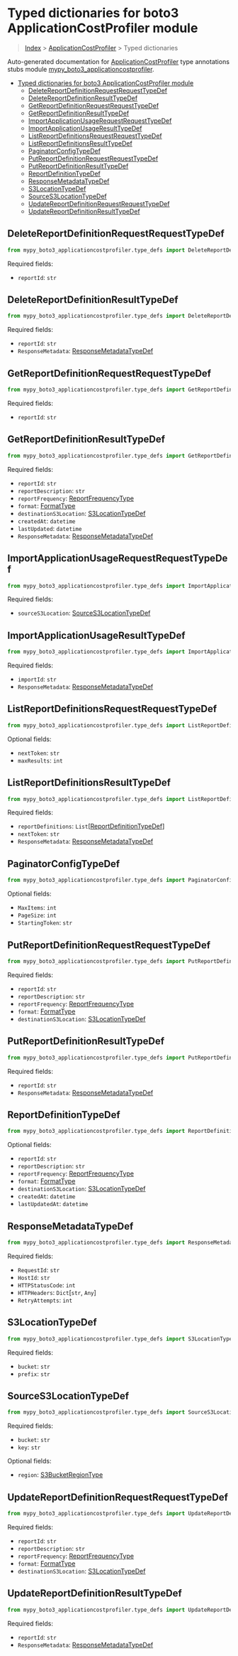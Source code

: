 # Typed dictionaries for boto3 ApplicationCostProfiler module

> [Index](..) > [ApplicationCostProfiler](.) > Typed dictionaries

Auto-generated documentation for
[ApplicationCostProfiler](https://boto3.amazonaws.com/v1/documentation/api/latest/reference/services/applicationcostprofiler.html#ApplicationCostProfiler)
type annotations stubs module
[mypy_boto3_applicationcostprofiler](https://pypi.org/project/mypy-boto3-applicationcostprofiler/).

- [Typed dictionaries for boto3 ApplicationCostProfiler module](#typed-dictionaries-for-boto3-applicationcostprofiler-module)
  - [DeleteReportDefinitionRequestRequestTypeDef](#deletereportdefinitionrequestrequesttypedef)
  - [DeleteReportDefinitionResultTypeDef](#deletereportdefinitionresulttypedef)
  - [GetReportDefinitionRequestRequestTypeDef](#getreportdefinitionrequestrequesttypedef)
  - [GetReportDefinitionResultTypeDef](#getreportdefinitionresulttypedef)
  - [ImportApplicationUsageRequestRequestTypeDef](#importapplicationusagerequestrequesttypedef)
  - [ImportApplicationUsageResultTypeDef](#importapplicationusageresulttypedef)
  - [ListReportDefinitionsRequestRequestTypeDef](#listreportdefinitionsrequestrequesttypedef)
  - [ListReportDefinitionsResultTypeDef](#listreportdefinitionsresulttypedef)
  - [PaginatorConfigTypeDef](#paginatorconfigtypedef)
  - [PutReportDefinitionRequestRequestTypeDef](#putreportdefinitionrequestrequesttypedef)
  - [PutReportDefinitionResultTypeDef](#putreportdefinitionresulttypedef)
  - [ReportDefinitionTypeDef](#reportdefinitiontypedef)
  - [ResponseMetadataTypeDef](#responsemetadatatypedef)
  - [S3LocationTypeDef](#s3locationtypedef)
  - [SourceS3LocationTypeDef](#sources3locationtypedef)
  - [UpdateReportDefinitionRequestRequestTypeDef](#updatereportdefinitionrequestrequesttypedef)
  - [UpdateReportDefinitionResultTypeDef](#updatereportdefinitionresulttypedef)

## DeleteReportDefinitionRequestRequestTypeDef

```python
from mypy_boto3_applicationcostprofiler.type_defs import DeleteReportDefinitionRequestRequestTypeDef
```

Required fields:

- `reportId`: `str`

## DeleteReportDefinitionResultTypeDef

```python
from mypy_boto3_applicationcostprofiler.type_defs import DeleteReportDefinitionResultTypeDef
```

Required fields:

- `reportId`: `str`
- `ResponseMetadata`:
  [ResponseMetadataTypeDef](./type_defs.md#responsemetadatatypedef)

## GetReportDefinitionRequestRequestTypeDef

```python
from mypy_boto3_applicationcostprofiler.type_defs import GetReportDefinitionRequestRequestTypeDef
```

Required fields:

- `reportId`: `str`

## GetReportDefinitionResultTypeDef

```python
from mypy_boto3_applicationcostprofiler.type_defs import GetReportDefinitionResultTypeDef
```

Required fields:

- `reportId`: `str`
- `reportDescription`: `str`
- `reportFrequency`: [ReportFrequencyType](./literals.md#reportfrequencytype)
- `format`: [FormatType](./literals.md#formattype)
- `destinationS3Location`:
  [S3LocationTypeDef](./type_defs.md#s3locationtypedef)
- `createdAt`: `datetime`
- `lastUpdated`: `datetime`
- `ResponseMetadata`:
  [ResponseMetadataTypeDef](./type_defs.md#responsemetadatatypedef)

## ImportApplicationUsageRequestRequestTypeDef

```python
from mypy_boto3_applicationcostprofiler.type_defs import ImportApplicationUsageRequestRequestTypeDef
```

Required fields:

- `sourceS3Location`:
  [SourceS3LocationTypeDef](./type_defs.md#sources3locationtypedef)

## ImportApplicationUsageResultTypeDef

```python
from mypy_boto3_applicationcostprofiler.type_defs import ImportApplicationUsageResultTypeDef
```

Required fields:

- `importId`: `str`
- `ResponseMetadata`:
  [ResponseMetadataTypeDef](./type_defs.md#responsemetadatatypedef)

## ListReportDefinitionsRequestRequestTypeDef

```python
from mypy_boto3_applicationcostprofiler.type_defs import ListReportDefinitionsRequestRequestTypeDef
```

Optional fields:

- `nextToken`: `str`
- `maxResults`: `int`

## ListReportDefinitionsResultTypeDef

```python
from mypy_boto3_applicationcostprofiler.type_defs import ListReportDefinitionsResultTypeDef
```

Required fields:

- `reportDefinitions`:
  `List`\[[ReportDefinitionTypeDef](./type_defs.md#reportdefinitiontypedef)\]
- `nextToken`: `str`
- `ResponseMetadata`:
  [ResponseMetadataTypeDef](./type_defs.md#responsemetadatatypedef)

## PaginatorConfigTypeDef

```python
from mypy_boto3_applicationcostprofiler.type_defs import PaginatorConfigTypeDef
```

Optional fields:

- `MaxItems`: `int`
- `PageSize`: `int`
- `StartingToken`: `str`

## PutReportDefinitionRequestRequestTypeDef

```python
from mypy_boto3_applicationcostprofiler.type_defs import PutReportDefinitionRequestRequestTypeDef
```

Required fields:

- `reportId`: `str`
- `reportDescription`: `str`
- `reportFrequency`: [ReportFrequencyType](./literals.md#reportfrequencytype)
- `format`: [FormatType](./literals.md#formattype)
- `destinationS3Location`:
  [S3LocationTypeDef](./type_defs.md#s3locationtypedef)

## PutReportDefinitionResultTypeDef

```python
from mypy_boto3_applicationcostprofiler.type_defs import PutReportDefinitionResultTypeDef
```

Required fields:

- `reportId`: `str`
- `ResponseMetadata`:
  [ResponseMetadataTypeDef](./type_defs.md#responsemetadatatypedef)

## ReportDefinitionTypeDef

```python
from mypy_boto3_applicationcostprofiler.type_defs import ReportDefinitionTypeDef
```

Optional fields:

- `reportId`: `str`
- `reportDescription`: `str`
- `reportFrequency`: [ReportFrequencyType](./literals.md#reportfrequencytype)
- `format`: [FormatType](./literals.md#formattype)
- `destinationS3Location`:
  [S3LocationTypeDef](./type_defs.md#s3locationtypedef)
- `createdAt`: `datetime`
- `lastUpdatedAt`: `datetime`

## ResponseMetadataTypeDef

```python
from mypy_boto3_applicationcostprofiler.type_defs import ResponseMetadataTypeDef
```

Required fields:

- `RequestId`: `str`
- `HostId`: `str`
- `HTTPStatusCode`: `int`
- `HTTPHeaders`: `Dict`\[`str`, `Any`\]
- `RetryAttempts`: `int`

## S3LocationTypeDef

```python
from mypy_boto3_applicationcostprofiler.type_defs import S3LocationTypeDef
```

Required fields:

- `bucket`: `str`
- `prefix`: `str`

## SourceS3LocationTypeDef

```python
from mypy_boto3_applicationcostprofiler.type_defs import SourceS3LocationTypeDef
```

Required fields:

- `bucket`: `str`
- `key`: `str`

Optional fields:

- `region`: [S3BucketRegionType](./literals.md#s3bucketregiontype)

## UpdateReportDefinitionRequestRequestTypeDef

```python
from mypy_boto3_applicationcostprofiler.type_defs import UpdateReportDefinitionRequestRequestTypeDef
```

Required fields:

- `reportId`: `str`
- `reportDescription`: `str`
- `reportFrequency`: [ReportFrequencyType](./literals.md#reportfrequencytype)
- `format`: [FormatType](./literals.md#formattype)
- `destinationS3Location`:
  [S3LocationTypeDef](./type_defs.md#s3locationtypedef)

## UpdateReportDefinitionResultTypeDef

```python
from mypy_boto3_applicationcostprofiler.type_defs import UpdateReportDefinitionResultTypeDef
```

Required fields:

- `reportId`: `str`
- `ResponseMetadata`:
  [ResponseMetadataTypeDef](./type_defs.md#responsemetadatatypedef)
